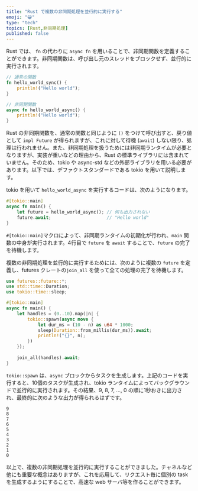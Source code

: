 ```yaml
---
title: "Rust で複数の非同期処理を並行的に実行する"
emoji: "😀"
type: "tech"
topics: [Rust,非同期処理]
published: false
---
```

Rust では、 `fn` の代わりに `async fn` を用いることで、非同期関数を定義することができます。非同期関数は、呼び出し元のスレッドをブロックせず、並行的に実行されます。

```rust
// 通常の関数
fn hello_world_sync() {
	println!("Hello world");
}

// 非同期関数
async fn hello_world_async() {
	println!("Hello world");
}
```

Rust の非同期関数を、通常の関数と同じように `()` をつけて呼び出すと、戻り値として `impl Future` が得られますが、これに対して待機 (`await`) しない限り、処理は行われません。また、非同期処理を扱うためには非同期ランタイムが必要となりますが、実装が重いなどの理由から、Rust の標準ライブラリには含まれていません。そのため、tokio や async-std などの外部ライブラリを用いる必要があります。以下では、デファクトスタンダードである tokio を用いて説明します。

tokio を用いて `hello_world_async` を実行するコードは、次のようになります。

```Rust
#[tokio::main]
async fn main() {
	let future = hello_world_async(); // 何も出力されない
    future.await; 					  // "Hello world"
}
```

`#[tokio::main]`マクロによって、非同期ランタイムの初期化が行われ、`main` 関数の中身が実行されます。4行目で `future` を `await` することで、`future` の完了を待機します。

複数の非同期処理を並行的に実行するためには、次のように複数の `future` を定義し、futures クレートの`join_all` を使って全ての処理の完了を待機します。

```rust
use futures::future::*;
use std::time::Duration;
use tokio::time::sleep;

#[tokio::main]
async fn main() {
	let handles = (0..10).map(|n| {
        tokio::spawn(async move {
            let dur_ms = (10 - n) as u64 * 1000;
            sleep(Duration::from_millis(dur_ms)).await;
            println!("{}", n);
        })
    });
    
    join_all(handles).await;
}
```

`tokio::spawn` は、`async` ブロックからタスクを生成します。上記のコードを実行すると、10個のタスクが生成され、tokio ランタイムによってバックグラウンドで並行的に実行されます。その結果、9, 8, 7, ..., 0 の順に1秒おきに出力され、最終的に次のような出力が得られるはずです。

```shell
9
8
7
6
5
4
3
2
1
0
```

以上で、複数の非同期処理を並行的に実行することができました。チャネルなど他にも重要な概念はありますが、これを応用して、リクエスト毎に個別の task を生成するようにすることで、高速な web サーバ等を作ることができます。

